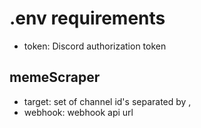 # .env requirements
- token: Discord authorization token

## memeScraper
- target: set of channel id's separated by ,
- webhook: webhook api url